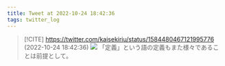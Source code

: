 ```yaml
---
title: Tweet at 2022-10-24 18:42:36
tags: twitter_log
---
```


> [!CITE] https://twitter.com/kaisekiriu/status/1584480467121995776 (2022-10-24 18:42:36)
> ![](https://twitter.com/kaisekiriu/status/1584480467121995776)
> 「定義」という語の定義もまた様々であることは前提として。
